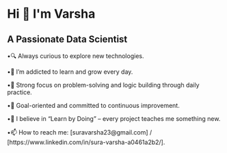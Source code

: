 <h1 align="centre" >Hi 👋 I'm Varsha</h1>
<h2 align="centre" > A Passionate Data Scientist</h2>
<p> •🔍 Always curious to explore new technologies.</p>
<p> •🌱 I’m addicted to learn and grow every day.</p>
<p> •🧠 Strong focus on problem-solving and logic building through daily practice.</p>
<p> •🎯 Goal-oriented and committed to continuous improvement.</p>
<p> •💬 I believe in “Learn by Doing” – every project teaches me something new.</p>
<p> •📫 How to reach me: [suravarsha23@gmail.com] / [https://www.linkedin.com/in/sura-varsha-a0461a2b2/].</p>



